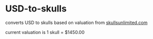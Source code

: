 # USD-to-skulls
converts USD to skulls based on valuation from [skullsunlimited.com](http://www.skullsunlimited.com/)

current valuation is 1 skull = $1450.00

